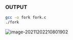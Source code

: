 ### 						OUTPUT

```bash
gcc -o fork fork.c
./fork

```

![image-20211202210801902](/home/deekshitha_are/.config/Typora/typora-user-images/image-20211202210801902.png)



